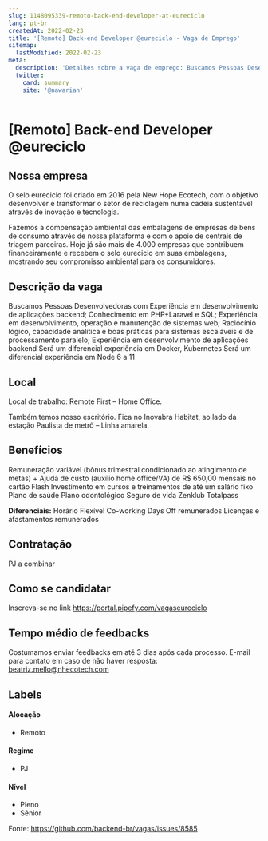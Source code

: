 ```yaml
---
slug: 1148095339-remoto-back-end-developer-at-eureciclo
lang: pt-br
createdAt: 2022-02-23
title: '[Remoto] Back-end Developer @eureciclo - Vaga de Emprego'
sitemap:
  lastModified: 2022-02-23
meta:
  description: 'Detalhes sobre a vaga de emprego: Buscamos Pessoas Desenvolvedoras com Experiência em desenvolvimento de aplicações backend; Conhecimento em PHP+Laravel e SQL; Experiência em desenvolvimento, operação e manutenção de sistemas web; Raciocínio lógico, capacidade analítica e boas práticas para sistemas escaláveis e de processamento paralelo; Experiência em desenvolvimento de aplicações backend Será um diferencial experiência em Docker, Kubernetes Será um diferencial experiência em Node 6 a 11'
  twitter:
    card: summary
    site: '@nawarian'
---
```


# [Remoto] Back-end Developer @eureciclo

## Nossa empresa

O selo eureciclo foi criado em 2016 pela New Hope Ecotech, com o objetivo desenvolver e transformar o setor de reciclagem numa cadeia sustentável através de inovação e tecnologia.

Fazemos a compensação ambiental das embalagens de empresas de bens de consumo através de nossa plataforma e com o apoio de centrais de triagem parceiras. Hoje já são mais de 4.000 empresas que contribuem financeiramente e recebem o selo eureciclo em suas embalagens, mostrando seu compromisso ambiental para os consumidores.

## Descrição da vaga

Buscamos Pessoas Desenvolvedoras com Experiência em desenvolvimento de aplicações backend;
Conhecimento em PHP+Laravel e SQL;
Experiência em desenvolvimento, operação e manutenção de sistemas web;
Raciocínio lógico, capacidade analítica e boas práticas para sistemas escaláveis e de processamento paralelo;
Experiência em desenvolvimento de aplicações backend
Será um diferencial experiência em Docker, Kubernetes
Será um diferencial experiência em Node 6 a 11

## Local

Local de trabalho: Remote First – Home Office.

Também temos nosso escritório. Fica no Inovabra Habitat, ao lado da estação Paulista de metrô – Linha amarela.

## Benefícios

Remuneração variável (bônus trimestral condicionado ao atingimento de metas)  + 
Ajuda de custo (auxílio home office/VA) de R$ 650,00 mensais no cartão Flash
Investimento em cursos e treinamentos de até um salário fixo
Plano de saúde 
Plano odontológico
Seguro de vida 
Zenklub
Totalpass 

**Diferenciais:**
Horário Flexível
Co-working
Days Off remunerados
Licenças e afastamentos remunerados


## Contratação

PJ a combinar

## Como se candidatar

Inscreva-se no link https://portal.pipefy.com/vagaseureciclo

## Tempo médio de feedbacks

Costumamos enviar feedbacks em até 3 dias após cada processo.
E-mail para contato em caso de não haver resposta: beatriz.mello@nhecotech.com

## Labels

#### Alocação
- Remoto

#### Regime
- PJ

#### Nível
- Pleno
- Sênior




Fonte: https://github.com/backend-br/vagas/issues/8585